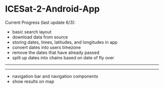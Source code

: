 # ICESat-2-Android-App

Current Progress (last update 6/3):
   * basic search layout
   * download data from source
   * storing dates, times, latitudes, and longitudes in app
   * convert dates into users timezone
   * remove the dates that have already passed
   * split up dates into chains based on date of fly over
   -----------
   -----------
   * navigation bar and navigation components
   * show results on map
   
   
